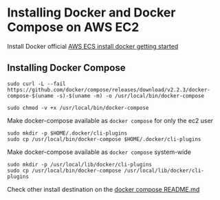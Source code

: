 # Installing Docker and Docker Compose on AWS EC2

Install Docker official [AWS ECS install docker getting started](https://docs.aws.amazon.com/AmazonECS/latest/userguide/docker-basics.html)

## Installing Docker Compose

```
sudo curl -L --fail https://github.com/docker/compose/releases/download/v2.2.3/docker-compose-$(uname -s)-$(uname -m) -o /usr/local/bin/docker-compose

sudo chmod -v +x /usr/local/bin/docker-compose

```

Make docker-compose available as `docker compose` for only the ec2 user

```
sudo mkdir -p $HOME/.docker/cli-plugins
sudo cp /usr/local/bin/docker-compose $HOME/.docker/cli-plugins
```

Make docker-compose available as `docker compose` system-wide

```
sudo mkdir -p /usr/local/lib/docker/cli-plugins
sudo cp /usr/local/bin/docker-compose /usr/local/lib/docker/cli-plugins
```

Check other install destination on the [docker compose README.md](https://github.com/docker/compose#linux)

